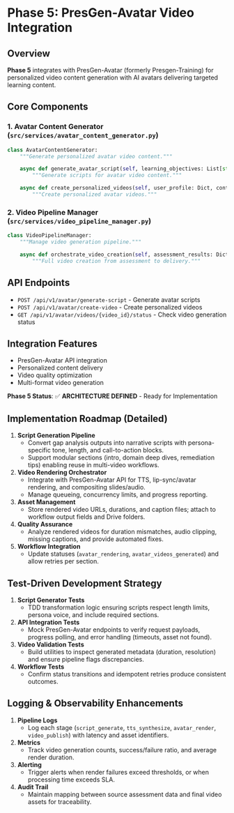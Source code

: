 # Phase 5: PresGen-Avatar Video Integration

## Overview
**Phase 5** integrates with PresGen-Avatar (formerly Presgen-Training) for personalized video content generation with AI avatars delivering targeted learning content.

## Core Components

### 1. Avatar Content Generator (`src/services/avatar_content_generator.py`)
```python
class AvatarContentGenerator:
    """Generate personalized avatar video content."""

    async def generate_avatar_script(self, learning_objectives: List[str]) -> Dict:
        """Generate scripts for avatar video content."""

    async def create_personalized_videos(self, user_profile: Dict, content: Dict) -> Dict:
        """Create personalized avatar videos."""
```

### 2. Video Pipeline Manager (`src/services/video_pipeline_manager.py`)
```python
class VideoPipelineManager:
    """Manage video generation pipeline."""

    async def orchestrate_video_creation(self, assessment_results: Dict) -> Dict:
        """Full video creation from assessment to delivery."""
```

## API Endpoints
- `POST /api/v1/avatar/generate-script` - Generate avatar scripts
- `POST /api/v1/avatar/create-video` - Create personalized videos
- `GET /api/v1/avatar/videos/{video_id}/status` - Check video generation status

## Integration Features
- PresGen-Avatar API integration
- Personalized content delivery
- Video quality optimization
- Multi-format video generation

**Phase 5 Status**: ✅ **ARCHITECTURE DEFINED** - Ready for Implementation

## Implementation Roadmap (Detailed)

1. **Script Generation Pipeline**
   - Convert gap analysis outputs into narrative scripts with persona-specific tone, length, and call-to-action blocks.
   - Support modular sections (intro, domain deep dives, remediation tips) enabling reuse in multi-video workflows.
2. **Video Rendering Orchestrator**
   - Integrate with PresGen-Avatar API for TTS, lip-sync/avatar rendering, and compositing slides/audio.
   - Manage queueing, concurrency limits, and progress reporting.
3. **Asset Management**
   - Store rendered video URLs, durations, and caption files; attach to workflow output fields and Drive folders.
4. **Quality Assurance**
   - Analyze rendered videos for duration mismatches, audio clipping, missing captions, and provide automated fixes.
5. **Workflow Integration**
   - Update statuses (`avatar_rendering`, `avatar_videos_generated`) and allow retries per section.

## Test-Driven Development Strategy

1. **Script Generator Tests**
   - TDD transformation logic ensuring scripts respect length limits, persona voice, and include required sections.
2. **API Integration Tests**
   - Mock PresGen-Avatar endpoints to verify request payloads, progress polling, and error handling (timeouts, asset not found).
3. **Video Validation Tests**
   - Build utilities to inspect generated metadata (duration, resolution) and ensure pipeline flags discrepancies.
4. **Workflow Tests**
   - Confirm status transitions and idempotent retries produce consistent outcomes.

## Logging & Observability Enhancements

1. **Pipeline Logs**
   - Log each stage (`script_generate`, `tts_synthesize`, `avatar_render`, `video_publish`) with latency and asset identifiers.
2. **Metrics**
   - Track video generation counts, success/failure ratio, and average render duration.
3. **Alerting**
   - Trigger alerts when render failures exceed thresholds, or when processing time exceeds SLA.
4. **Audit Trail**
   - Maintain mapping between source assessment data and final video assets for traceability.
